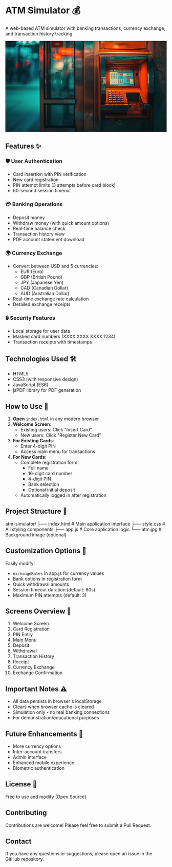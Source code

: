 # ATM Simulator 💰
A web-based ATM simulator with banking transactions, currency exchange, and transaction history tracking.

![ATM Simulator Preview](atm.jpg)

## Features ✨

### 🛡️ User Authentication
- Card insertion with PIN verification
- New card registration
- PIN attempt limits (3 attempts before card block)
- 60-second session timeout

### 💳 Banking Operations
- Deposit money
- Withdraw money (with quick amount options)
- Real-time balance check
- Transaction history view
- PDF account statement download

### 🌍 Currency Exchange
- Convert between USD and 5 currencies:
  - EUR (Euro)
  - GBP (British Pound)
  - JPY (Japanese Yen)
  - CAD (Canadian Dollar)
  - AUD (Australian Dollar)
- Real-time exchange rate calculation
- Detailed exchange receipts

### 🔒 Security Features
- Local storage for user data
- Masked card numbers (XXXX XXXX XXXX 1234)
- Transaction receipts with timestamps

## Technologies Used 🛠️

- HTML5
- CSS3 (with responsive design)
- JavaScript (ES6)
- jsPDF library for PDF generation

## How to Use 🚀

1. **Open** `index.html` in any modern browser
2. **Welcome Screen**:
   - Existing users: Click "Insert Card"
   - New users: Click "Register New Card"
3. **For Existing Cards**:
   - Enter 4-digit PIN
   - Access main menu for transactions
4. **For New Cards**:
   - Complete registration form:
     - Full name
     - 16-digit card number
     - 4-digit PIN
     - Bank selection
     - Optional initial deposit
   - Automatically logged in after registration

## Project Structure 📂
atm-simulator/
├── index.html # Main application interface
├── style.css # All styling components
├── app.js # Core application logic
└── atm.jpg # Background image (optional)

## Customization Options 🎨

Easily modify:
- `exchangeRates` in app.js for currency values
- Bank options in registration form
- Quick withdrawal amounts
- Session timeout duration (default: 60s)
- Maximum PIN attempts (default: 3)

## Screens Overview 📱

1. Welcome Screen
2. Card Registration
3. PIN Entry
4. Main Menu
5. Deposit
6. Withdrawal
7. Transaction History
8. Receipt
9. Currency Exchange
10. Exchange Confirmation

## Important Notes ⚠️

- All data persists in browser's localStorage
- Clears when browser cache is cleared
- Simulation only - no real banking connections
- For demonstration/educational purposes

## Future Enhancements 🔮

- More currency options
- Inter-account transfers
- Admin interface
- Enhanced mobile experience
- Biometric authentication

## License 📜

Free to use and modify (Open Source)

## Contributing
Contributions are welcome! Please feel free to submit a Pull Request.

## Contact
If you have any questions or suggestions, please open an issue in the GitHub repository.
